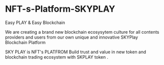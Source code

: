 # NFT-s-Platform-SKYPLAY
Easy PLAY &amp; Easy Blockchain

We are creating a brand new blockchain ecosysytem culture for all contents providers and users from our own unique and innovative SKYPlay Blockchain Platform

SKY PLAY is NFT's PLATFROM 
Build trust and value in new token and blockchain trading ecosystem with SKPLAY token  .



